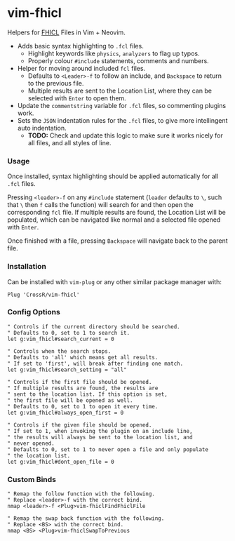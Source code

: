 # vim-fhicl

Helpers for [FHICL](https://cdcvs.fnal.gov/redmine/projects/fhicl/wiki) Files in Vim + Neovim.

 * Adds basic syntax highlighting to `.fcl` files.
    * Highlight keywords like `physics`, `analyzers` to flag up typos.
    * Properly colour `#include` statements, comments and numbers.
 * Helper for moving around included `fcl` files.
     * Defaults to `<Leader>-f` to follow an include, and `Backspace` to return to the previous file.
     * Multiple results are sent to the Location List, where they can be selected with `Enter` to open them.
 * Update the `commentstring` variable for `.fcl` files, so commenting plugins work.
 * Sets the `JSON` indentation rules for the `.fcl` files, to give more intellingent auto indentation.
    * **TODO:** Check and update this logic to make sure it works nicely for all files, and all styles of line.

### Usage

Once installed, syntax highlighting should be applied automatically for all
`.fcl` files.

Pressing `<leader>-f` on any `#include` statement (`leader`
defaults to `\`, such that `\` then `f` calls the function) will search for and
then open the corresponding `fcl` file. If multiple results are found, the
Location List will be populated, which can be navigated like normal and a selected
file opened with `Enter`.

Once finished with a file, pressing `Backspace` will
navigate back to the parent file.

### Installation

Can be installed with `vim-plug` or any other similar package manager with:

```vim
Plug 'CrossR/vim-fhicl'
```

### Config Options

```vim
" Controls if the current directory should be searched.
" Defaults to 0, set to 1 to search it.
let g:vim_fhicl#search_current = 0

" Controls when the search stops.
" Defaults to 'all' which means get all results.
" If set to 'first', will break after finding one match.
let g:vim_fhicl#search_setting = "all"

" Controls if the first file should be opened.
" If multiple results are found, the results are
" sent to the location list. If this option is set,
" the first file will be opened as well.
" Defaults to 0, set to 1 to open it every time.
let g:vim_fhicl#always_open_first = 0

" Controls if the given file should be opened.
" If set to 1, when invoking the plugin on an include line,
" the results will always be sent to the location list, and
" never opened.
" Defaults to 0, set to 1 to never open a file and only populate
" the location list.
let g:vim_fhicl#dont_open_file = 0
```

### Custom Binds

```vim
" Remap the follow function with the following.
" Replace <leader>-f with the correct bind.
nmap <leader>-f <Plug>vim-fhiclFindFhiclFile

" Remap the swap back function with the following.
" Replace <BS> with the correct bind.
nmap <BS> <Plug>vim-fhiclSwapToPrevious

```
